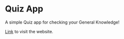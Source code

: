 # Quiz App

A simple Quiz app for checking your General Knowledge!

[Link](https://) to visit the website.




